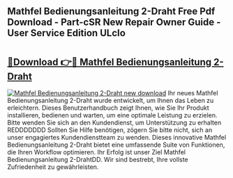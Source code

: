 ## Mathfel Bedienungsanleitung 2-Draht Free Pdf Download - Part-cSR New Repair Owner Guide - User Service Edition ULcIo

# <h2><a href="http://df5m61h.blite.top/?on=Mathfel+Bedienungsanleitung+2-Draht">🔗Download 👉🔴 Mathfel Bedienungsanleitung 2-Draht</a></h2>

[![Mathfel Bedienungsanleitung 2-Draht new download](https://i.imgur.com/lujVjoI.png)](http://df5m61h.blite.top/?on=Mathfel+Bedienungsanleitung+2-Draht)
Ihr neues Mathfel Bedienungsanleitung 2-Draht wurde entwickelt, um Ihnen das Leben zu erleichtern. Dieses Benutzerhandbuch zeigt Ihnen, wie Sie Ihr Produkt installieren, bedienen und warten, um eine optimale Leistung zu erzielen. Bitte wenden Sie sich an den Kundendienst, um Unterstützung zu erhalten REDDDDDDD Sollten Sie Hilfe benötigen, zögern Sie bitte nicht, sich an unser engagiertes Kundendienstteam zu wenden. Dieses innovative Mathfel Bedienungsanleitung 2-Draht bietet eine umfassende Suite von Funktionen, die Ihren Workflow optimieren. Ihr Erfolg ist unser Ziel Mathfel Bedienungsanleitung 2-DrahtDD. Wir sind bestrebt, Ihre vollste Zufriedenheit zu gewährleisten.
